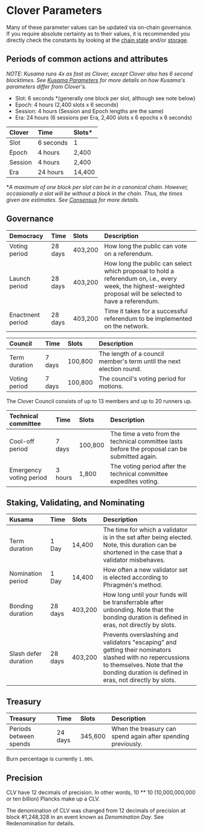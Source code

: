 # Clover Parameters

Many of these parameter values can be updated via on-chain governance. If you require absolute certainty as to their values, it is recommended you directly check the constants by looking at the [chain state](https://polkadot.js.org/apps/#/chainstate/constants) and/or [storage](https://polkadot.js.org/apps/#/chainstate).

## Periods of common actions and attributes

_NOTE: Kusama runs 4x as fast as Clover, except Clover also has 6 second blocktimes. See_ [_Kusama Parameters_](https://guide.kusama.network/docs/en/kusama-parameters) _for more details on how Kusama's parameters differ from Clover's._

* Slot: 6 seconds \*\(generally one block per slot, although see note below\)
* Epoch: 4 hours \(2,400 slots x 6 seconds\)
* Session: 4 hours \(Session and Epoch lengths are the same\)
* Era: 24 hours \(6 sessions per Era, 2,400 slots x 6 epochs x 6 seconds\)

| Clover | Time | Slots\* |
| :--- | :--- | :--- |
| Slot | 6 seconds | 1 |
| Epoch | 4 hours | 2,400 |
| Session | 4 hours | 2,400 |
| Era | 24 hours | 14,400 |

\*_A maximum of one block per slot can be in a canonical chain. However, occasionally a slot will be without a block in the chain. Thus, the times given are estimates. See_ [_Consensus_](https://wiki.polkadot.network/docs/en/learn-consensus) _for more details._

## Governance

| Democracy | Time | Slots | Description |
| :--- | :--- | :--- | :--- |
| Voting period | 28 days | 403,200 | How long the public can vote on a referendum. |
| Launch period | 28 days | 403,200 | How long the public can select which proposal to hold a referendum on, i.e., every week, the highest-weighted proposal will be selected to have a referendum. |
| Enactment period | 28 days | 403,200 | Time it takes for a successful referendum to be implemented on the network. |

| Council | Time | Slots | Description |
| :--- | :--- | :--- | :--- |
| Term duration | 7 days | 100,800 | The length of a council member's term until the next election round. |
| Voting period | 7 days | 100,800 | The council's voting period for motions. |

The Clover Council consists of up to 13 members and up to 20 runners up.

| Technical committee | Time | Slots | Description |
| :--- | :--- | :--- | :--- |
| Cool-off period | 7 days | 100,800 | The time a veto from the technical committee lasts before the proposal can be submitted again. |
| Emergency voting period | 3 hours | 1,800 | The voting period after the technical committee expedites voting. |

## Staking, Validating, and Nominating

| Kusama | Time | Slots | Description |
| :--- | :--- | :--- | :--- |
| Term duration | 1 Day | 14,400 | The time for which a validator is in the set after being elected. Note, this duration can be shortened in the case that a validator misbehaves. |
| Nomination period | 1 Day | 14,400 | How often a new validator set is elected according to Phragmén's method. |
| Bonding duration | 28 days | 403,200 | How long until your funds will be transferrable after unbonding. Note that the bonding duration is defined in eras, not directly by slots. |
| Slash defer duration | 28 days | 403,200 | Prevents overslashing and validators "escaping" and getting their nominators slashed with no repercussions to themselves. Note that the bonding duration is defined in eras, not directly by slots. |

## Treasury

| Treasury | Time | Slots | Description |
| :--- | :--- | :--- | :--- |
| Periods between spends | 24 days | 345,600 | When the treasury can spend again after spending previously. |

Burn percentage is currently `1.00%`.

## Precision

CLV have 12 decimals of precision. In other words, 10 \*\* 10 \(10,000,000,000 or ten billion\) Plancks make up a CLV.

The denomination of CLV was changed from 12 decimals of precision at block \#1,248,328 in an event known as _Denomination Day_. See Redenomination for details.

